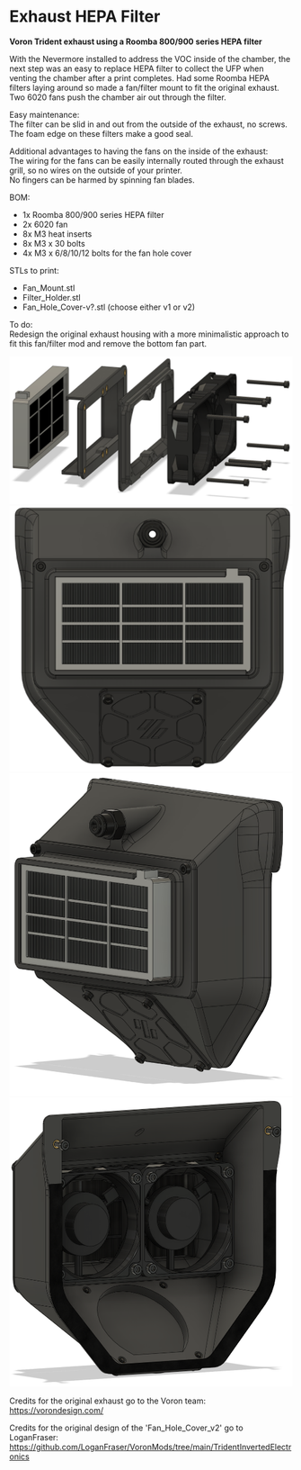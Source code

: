# Exhaust HEPA Filter

**Voron Trident exhaust using a Roomba 800/900 series HEPA filter**

With the Nevermore installed to address the VOC inside of the chamber, the next step was an easy to replace HEPA filter to collect the UFP when venting the chamber after a print completes. Had some Roomba HEPA filters laying around so made a fan/filter mount to fit the original exhaust. Two 6020 fans push the chamber air out through the filter.

Easy maintenance:  
The filter can be slid in and out from the outside of the exhaust, no screws. The foam edge on these filters make a good seal.

Additional advantages to having the fans on the inside of the exhaust:  
The wiring for the fans can be easily internally routed through the exhaust grill, so no wires on the outside of your printer.  
No fingers can be harmed by spinning fan blades.

BOM:
- 1x Roomba 800/900 series HEPA filter
- 2x 6020 fan
- 8x M3 heat inserts
- 8x M3 x 30 bolts
- 4x M3 x 6/8/10/12 bolts for the fan hole cover

STLs to print:
- Fan_Mount.stl
- Filter_Holder.stl
- Fan_Hole_Cover-v?.stl (choose either v1 or v2)

To do:  
Redesign the original exhaust housing with a more minimalistic approach to fit this fan/filter mod and remove the bottom fan part.

![](./images/Exhaust_HEPA_Filter_4.PNG)
![](./images/Exhaust_HEPA_Filter_1.PNG)
![](./images/Exhaust_HEPA_Filter_2.PNG)
![](./images/Exhaust_HEPA_Filter_3.PNG)

Credits for the original exhaust go to the Voron team: https://vorondesign.com/  
  
Credits for the original design of the 'Fan_Hole_Cover_v2' go to LoganFraser: https://github.com/LoganFraser/VoronMods/tree/main/TridentInvertedElectronics
